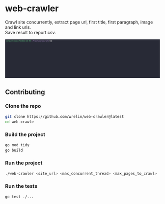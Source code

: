 # web-crawler

Crawl site concurrently, extract page url, first title, first paragraph, image and link urls.  
Save result to report.csv.

![Alt Text](demo.gif)

## Contributing

### Clone the repo
```bash
git clone https://github.com/wrelin/web-crawler@latest
cd web-crawle
```

### Build the project
```bash
go mod tidy
go build
```

### Run the project
```bash
./web-crawler <site_url> <max_concurrent_thread> <max_pages_to_crawl>
```

### Run the tests
```bash
go test ./...
```